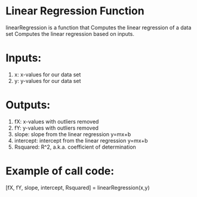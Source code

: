 # Linear Regression Function
linearRegression is a function that Computes the linear regression of a data set Computes the linear regression based on inputs.
# Inputs:
1. x: x-values for our data set
2. y: y-values for our data set
# Outputs:
1. fX: x-values with outliers removed
2. fY: y-values with outliers removed
3. slope: slope from the linear regression y=mx+b
4. intercept: intercept from the linear regression y=mx+b
5. Rsquared: R^2, a.k.a. coefficient of determination

# Example of call code: 
[fX, fY, slope, intercept, Rsquared] = linearRegression(x,y)
